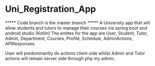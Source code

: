 # Uni_Registration_App
***** Code branch is the master branch *****
A University app that will allow students and tutors to manage their courses via spring boot and android studio (Kotlin)
The entites for the app are User, Student, Tutor, Admin, Department, Courses, Profile, Schedule, AdminActions, APIResponses. 

User will predominantly do actions client side whilst Admin and Tutor actions will remain server side through php my admin. 
